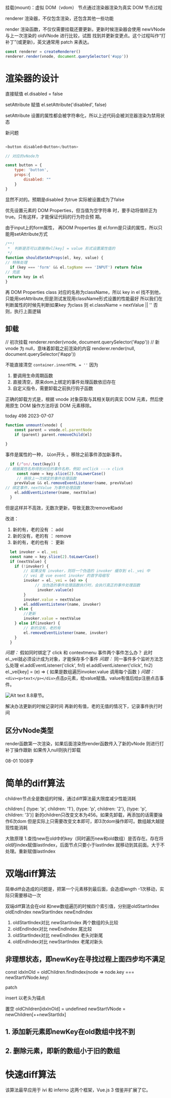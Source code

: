 

挂载(mount)：虚拟 DOM（vdom） 节点通过渲染器渲染为真实 DOM 节点过程

renderer 渲染器，不仅包含渲染，还包含其他一些功能

render 渲染函数，不仅仅需要挂载还要更新。更新时候渲染器会使用 newVNode 与上一次渲染的 oldVNode 进行比较，试图 找到并更新变更点。这个过程叫作“打补丁”(或更新)，英文通常用 patch 来表达。


```js
const renderer = createRenderer()
renderer.render(vnode, document.querySelector('#app'))
```


# 渲染器的设计



直接赋值 el.disabled = false

setAttribute 赋值 el.setAttribute('disabled', false)

setAttribute 设置的属性都会被字符串化，所以上述代码会被浏览器渲染为禁用状态



新问题
```js

<button disabled>Button</button>

// 对应的vNode为

const button = {
    type: 'button',
    props:{
        disabled: ""
    }
}


```

显然不对的。预期是disabled 为true 实际被设置成为了false

优先设置元素的 DOM Properties，但当值为空字符串 时，要手动将值矫正为 true。只有这样，才能保证代码的行为符合预 期。



由于input上的form属性， 再DOM Properties 是 el.form是只读的属性，所以只能用setAttribute方式
```js
/**!
 *  判断是否可以直接用el[key] = value 形式设置属性值的
 */
function shouldSetAsProps(el, key, value) {
// 特殊处理
  if (key === 'form' && el.tagName === 'INPUT') return false
// 兜底
 return key in el
}
```


再 DOM Properties  class 对应的名称为className，所以 key in el 找不到他，只能用setAttribute,但是测试发现用className形式设置的性能最好
所以我们在判断属性的时候先判断如果key 为class 则 el.className = nextValue || '' 否则，执行上面逻辑



## 卸载

// 初次挂载
 renderer.render(vnode, document.querySelector('#app')) 
// 新 vnode 为 null，意味着卸载之前渲染的内容
renderer.render(null, document.querySelector('#app'))


不能直接清空 `container.innerHTML = ''`
因为
1. 要调用生命周期函数
2. 直接清空，原来dom上绑定的事件处理函数依旧存在
3. 自定义指令，需要卸载之前执行钩子函数

正确的卸载方式是，根据 vnode 对象获取与其相关联的真实 DOM 元素，然后使用原生 DOM 操作方法将该 DOM 元素移除。

today 498  2023-07-07

```js
function unmount(vnode) {
    const parent = vnode.el.parentNode
    if (parent) parent.removeChild(el)

}
```


事件是属性的一种， 以on开头 。移除之前事件添加新事件。 
```js
  if (/^on/.test(key)) {
// 根据属性名称得到对应的事件名称，例如 onClick ---> click
     const name = key.slice(2).toLowerCase()
     // 移除上一次绑定的事件处理函数
    prevValue && el.removeEventListener(name, prevValue)
// 绑定事件，nextValue 为事件处理函数
    el.addEventListener(name, nextValue)
  } 
```

但是这样并不高效，无数次更新，导致无数次remove和add

改进： 
1. 新的有，老的没有 ： add
2. 新的没有，老的有 ： remove
3. 新的有，老的也有 ： 更新


```js
  let invoker = el._vei
  const name = key.slice(2).toLowerCase()
  if (nextValue) {
    if (!invoker) {
        // 如果没有 invoker，则将一个伪造的 invoker 缓存到 el._vei 中
        // vei 是 vue event invoker 的首字母缩写
        invoker = el._vei = (e) => {
             // 当伪造的事件处理函数执行时，会执行真正的事件处理函数
              invoker.value(e)
        }
        invoker.value = nextValue
        el.addEventListener(name, invoker)
    } else {
        //更新
        invoker.value = nextValue
    } else if(invoker) {
        // 新的没有，老的有
        el.removeEventListener(name, invoker)
    }
  }  
```

*问题：* 假如同时绑定了 click 和 contextmenu 事件两个事件怎么办？
此时 el._vei就必须设计成为对象，才能保存多个事件
*问题：* 同一事件多个监听方法怎么处理
el.addEventListener('click', fn1)
el.addEventListener('click', fn2)
el._vei[key] = (e) => {
   如果是数组遍历invoker.value 调用每个函数
}
*问题：* `<div><p>text</p></div>`点击p元素，给value赋值。value有值后给p注册点击事件。

![Alt text](image.png)
8.8章节。


解决办法更新的时候记录时间
再新的有值，老的无值的情况下，记录事件执行时间
## 区分vNode类型

render函数第一次渲染，如果后面渲染热render函数传入了新的vNode 则进行打补丁操作跟新 如果传入null则执行卸载


08-01 1008字

# 简单的diff算法

children节点全是数组的时候，通过diff算法最大限度减少性能消耗

children:[ {type: 'p', children: '1'},
           {type: 'p', children: '2'},
           {type: 'p', children: '3'}]
新的children只改变文本为456。如果先卸载，再添加的话需要操作6次dom 但是实际上只需要改变文本即可，即3次dom操作即可。数组越大越提现性能消耗

大致原理 1.查找new在old中的key（同时遍历new和old数组）是否存在。存在将old的index赋值lastIndex，后面节点只要小于lastIndex 就移动到其前面。大于不处理。重新赋值lastIndex  

# 双端diff算法

简单diff会造成的问题是，把第一个元素移到最后面，会造成length -1次移动，实际只需要移动一次

双端diff算法会在old 和new数组遍历的时候四个索引值，分别是oldStartIndex oldEndIndex   newStartIndex newEndIndex

1. oldStartIndex对比  newStartIndex  两个数组的头比较
2. oldEndIndex对比  newEndIndex   尾比较
3. oldStartIndex对比  newEndIndex  老头对新尾
4. oldEndIndex对比  newStartIndex  老尾对新头


## 非理想状态，即newKey在寻找过程上面四步均不满足   
 const idxInOld = oldChildren.findIndex(node => node.key === newStartVNode.key)

 patch

 insert 以老头为锚点

 置空
 oldChildren[idxInOld] = undefined
newStartVNode = newChildren[++newStartIdx]
## 1. 添加新元素即newKey在old数组中找不到

## 2. 删除元素，即新的数组小于旧的数组


# 快速diff算法
该算法最早应用于 ivi 和 inferno 这两个框架，Vue.js 3 借鉴并扩展了它。